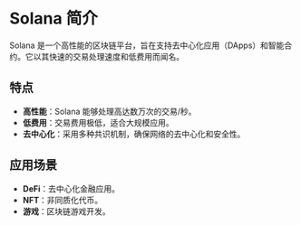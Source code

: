 # Solana 简介

Solana 是一个高性能的区块链平台，旨在支持去中心化应用（DApps）和智能合约。它以其快速的交易处理速度和低费用而闻名。

## 特点

- **高性能**：Solana 能够处理高达数万次的交易/秒。
- **低费用**：交易费用极低，适合大规模应用。
- **去中心化**：采用多种共识机制，确保网络的去中心化和安全性。

## 应用场景

- **DeFi**：去中心化金融应用。
- **NFT**：非同质化代币。
- **游戏**：区块链游戏开发。
